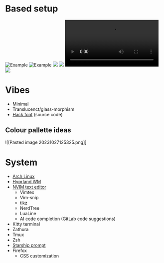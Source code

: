 # Based setup
![Example](https://i.redd.it/hyprland-updated-to-2023-v0-tajrfqgtpeda1.png?s=6e2b2c569af317e8b3da8929dd4433554b5d3f11)
![Example](https://i.redd.it/hyprland-glassmorphism-v0-uu7qkonc4az91.png?s=95ba376b3e4cb471dc36ee4dc857f2ada3df2242)
![](https://i.imgur.com/1dzdYIT.jpeg)
![](https://i.redd.it/qqwya6bs8k011.png)
![](https://hyprland.org/videos/configure.mp4)
![](https://i.redd.it/31qywe7uipt31.jpg)
# Vibes
- Minimal
- Translucenct/glass-morphism
- [Hack font](https://github.com/source-foundry/Hack) (source code)

## Colour pallette ideas
![[Pasted image 20231027125325.png]]
# System
- [Arch Linux](https://archlinux.org/)
- [Hyprland WM](https://github.com/hyprwm/Hyprland)
- [NVIM text editor](https://github.com/neovim/neovim)
	- Vimtex
	- Vim-snip
	- tikz
	- NerdTree
	- LuaLine
	- AI code completion (GitLab code suggestions)
- Kitty terminal
- Zathura
- Tmux
- Zsh
- [Starship prompt](https://starship.rs/)
- Firefox
	- CSS customization